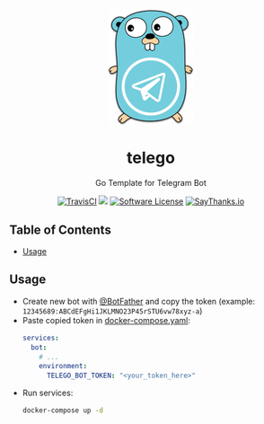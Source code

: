 <p align="center">
    <a href="https://github.com/mitinarseny/telego">
        <img src="assets/logo.png" alt="telego logo" width="30%" />
    </a>
    <h1 align="center">telego</h1>
    <p align="center">Go Template for Telegram Bot</p>
    <p align="center">
      <a href="https://travis-ci.org/mitinarseny/telego"><img alt="TravisCI" src="https://img.shields.io/travis/mitinarseny/telego/master.svg?style=flat-square&logo=travis-ci"></a>
      <a href="https://golangci.com/r/github.com/mitinarseny/telego"><img src="https://golangci.com/badges/github.com/mitinarseny/telego.svg"></a>
      <a href="/LICENSE.md"><img alt="Software License" src="https://img.shields.io/badge/license-MIT-brightgreen.svg?style=flat-square"></a>
      <a href="https://saythanks.io/to/mitinarseny"><img alt="SayThanks.io" src="https://img.shields.io/badge/say-thanks-9933ff.svg?style=flat-square"></a>
    </p>
</p>

## Table of Contents
* [Usage](#usage)

## Usage
* Create new bot with [@BotFather](https://t.me/BotFather) and copy the token (example: `12345689:ABCdEFgHi1JKLMNO23P45rSTU6vw78xyz-a`)
* Paste copied token in [docker-compose.yaml](./docker-compose.yaml):
  ```yaml
  services:
    bot:
      # ...
      environment:
        TELEGO_BOT_TOKEN: "<your_token_here>"
  ```
* Run services:
  ```bash
  docker-compose up -d
  ```
